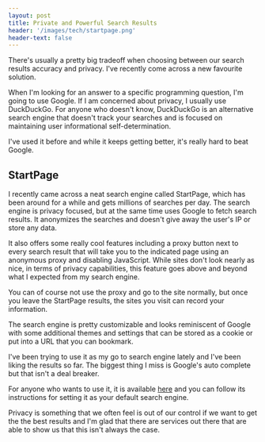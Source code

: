 ```yaml
---
layout: post
title: Private and Powerful Search Results
header: '/images/tech/startpage.png'
header-text: false
---
```


There's usually a pretty big tradeoff when choosing between our search results accuracy and privacy. I've recently come across a new favourite solution.

<!--halt-->

When I'm looking for an answer to a specific programming question, I'm going to use Google. If I am concerned about privacy, I usually use DuckDuckGo. For anyone who doesn't know, DuckDuckGo is an alternative search engine that doesn't track your searches and is focused on maintaining user informational self-determination.

I've used it before and while it keeps getting better, it's really hard to beat Google.

## StartPage

I recently came across a neat search engine called StartPage, which has been around for a while and gets millions of searches per day. The search engine is privacy focused, but at the same time uses Google to fetch search results. It anonymizes the searches and doesn't give away the user's IP or store any data.

It also offers some really cool features including a proxy button next to every search result that will take you to the indicated page using an anonymous proxy and disabling JavaScript. While sites don't look nearly as nice, in terms of privacy capabilities, this feature goes above and beyond what I expected from my search engine.

You can of course not use the proxy and go to the site normally, but once you leave the StartPage results, the sites you visit can record your information.

The search engine is pretty customizable and looks reminiscent of Google with some additional themes and settings that can be stored as a cookie or put into a URL that you can bookmark.

I've been trying to use it as my go to search engine lately and I've been liking the results so far. The biggest thing I miss is Google's auto complete but that isn't a deal breaker.

For anyone who wants to use it, it is available [here](https://startpage.com) and you can follow its instructions for setting it as your default search engine.

Privacy is something that we often feel is out of our control if we want to get the the best results and I'm glad that there are services out there that are able to show us that this isn't always the case.
